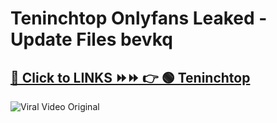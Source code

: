 
 # Teninchtop Onlyfans Leaked - Update Files bevkq

## <h2><a href="https://clipsfans.com/Teninchtop&ref=git">🔗 Click to LINKS ⏩⏩ 👉 🟢 Teninchtop </a></h2>

<a href="https://clipsfans.com/Teninchtop&ref=git" rel="nofollow" data-target="animated-image.originalLink"><img src="https://i.ibb.co.com/xMMVF88/686577567.gif" alt="Viral Video Original" style="max-width: 100%; display: inline-block;" data-target="animated-image.originalImage"></a>

